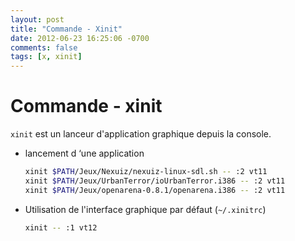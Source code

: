 ```yaml
---
layout: post
title: "Commande - Xinit"
date: 2012-06-23 16:25:06 -0700
comments: false
tags: [x, xinit]
---
```


# Commande - xinit

`xinit` est un lanceur d'application graphique depuis la console.

* lancement d ‘une application

	```bash
	xinit $PATH/Jeux/Nexuiz/nexuiz-linux-sdl.sh -- :2 vt11
	xinit $PATH/Jeux/UrbanTerror/ioUrbanTerror.i386 -- :2 vt11
	xinit $PATH/Jeux/openarena-0.8.1/openarena.i386 -- :2 vt11
	```

* Utilisation de l'interface graphique par défaut (`~/.xinitrc`)

	```bash
	xinit -- :1 vt12
	```

